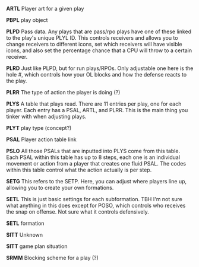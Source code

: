 **ARTL**  Player art for a given play

**PBPL**  play object

**PLPD**  Pass data. Any plays that are pass/rpo plays have one of these linked to the play's unique PLYL ID. This controls receivers and allows you to change receivers to different icons, set which receivers will have visible icons, and also set the percentage chance that a CPU will throw to a certain receiver.

**PLRD**  Just like PLPD, but for run plays/RPOs. Only adjustable one here is the hole #, which controls how your OL blocks and how the defense reacts to the play.

**PLRR**  The type of action the player is doing (?)

**PLYS**  A table that plays read. There are 11 entries per play, one for each player. Each entry has a PSAL, ARTL, and PLRR.  This is the main thing you tinker with when adjusting plays.

**PLYT**  play type (concept?)

**PSAL**  Player action table link

**PSLO**  All those PSALs that are inputted into PLYS come from this table. Each PSAL within this table has up to 8 steps, each one is an individual movement or action from a player that creates one fluid PSAL. The codes within this table control what the action actually is per step.

**SETG**  This refers to the SETP. Here, you can adjust where players line up, allowing you to create your own formations.

**SETL**  This is just basic settings for each subformation. TBH I'm not sure what anything in this does except for POSO, which controls who receives the snap on offense. Not sure what it controls defensively.

**SETL**  formation

**SITT**  Unknown

**SITT**  game plan situation

**SRMM**  Blocking scheme for a play (?)
